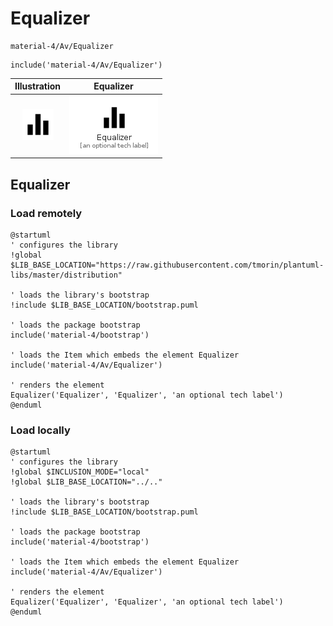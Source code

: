 # Equalizer


```text
material-4/Av/Equalizer
```

```text
include('material-4/Av/Equalizer')
```



| Illustration | Equalizer |
| :---: | :---: |
| ![illustration for Illustration](../../material-4/Av/Equalizer.png) | ![illustration for Equalizer](../../material-4/Av/Equalizer.Local.png) |




## Equalizer

### Load remotely
```plantuml
@startuml
' configures the library
!global $LIB_BASE_LOCATION="https://raw.githubusercontent.com/tmorin/plantuml-libs/master/distribution"

' loads the library's bootstrap
!include $LIB_BASE_LOCATION/bootstrap.puml

' loads the package bootstrap
include('material-4/bootstrap')

' loads the Item which embeds the element Equalizer
include('material-4/Av/Equalizer')

' renders the element
Equalizer('Equalizer', 'Equalizer', 'an optional tech label')
@enduml
```

### Load locally
```plantuml
@startuml
' configures the library
!global $INCLUSION_MODE="local"
!global $LIB_BASE_LOCATION="../.."

' loads the library's bootstrap
!include $LIB_BASE_LOCATION/bootstrap.puml

' loads the package bootstrap
include('material-4/bootstrap')

' loads the Item which embeds the element Equalizer
include('material-4/Av/Equalizer')

' renders the element
Equalizer('Equalizer', 'Equalizer', 'an optional tech label')
@enduml
```

